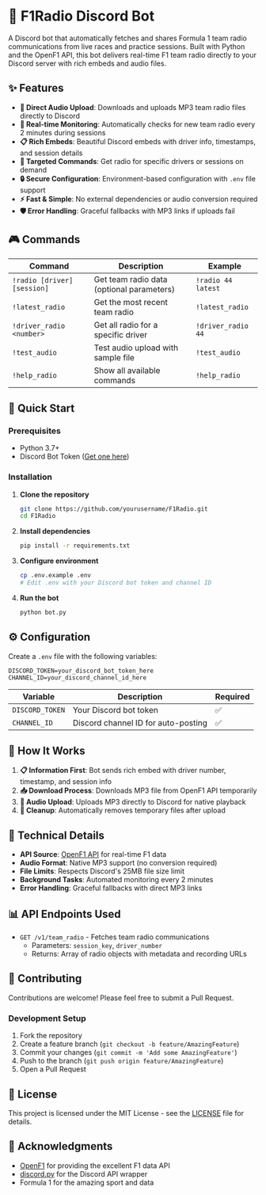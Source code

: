# 🏁 F1Radio Discord Bot

A Discord bot that automatically fetches and shares Formula 1 team radio communications from live races and practice sessions. Built with Python and the OpenF1 API, this bot delivers real-time F1 team radio directly to your Discord server with rich embeds and audio files.

## ✨ Features

- **🎵 Direct Audio Upload**: Downloads and uploads MP3 team radio files directly to Discord
- **📡 Real-time Monitoring**: Automatically checks for new team radio every 2 minutes during sessions
- **📋 Rich Embeds**: Beautiful Discord embeds with driver info, timestamps, and session details
- **🎯 Targeted Commands**: Get radio for specific drivers or sessions on demand
- **🔒 Secure Configuration**: Environment-based configuration with `.env` file support
- **⚡ Fast & Simple**: No external dependencies or audio conversion required
- **🛡️ Error Handling**: Graceful fallbacks with MP3 links if uploads fail

## 🎮 Commands

| Command | Description | Example |
|---------|-------------|---------|
| `!radio [driver] [session]` | Get team radio data (optional parameters) | `!radio 44 latest` |
| `!latest_radio` | Get the most recent team radio | `!latest_radio` |
| `!driver_radio <number>` | Get all radio for a specific driver | `!driver_radio 44` |
| `!test_audio` | Test audio upload with sample file | `!test_audio` |
| `!help_radio` | Show all available commands | `!help_radio` |

## 🚀 Quick Start

### Prerequisites
- Python 3.7+
- Discord Bot Token ([Get one here](https://discord.com/developers/applications))

### Installation

1. **Clone the repository**
   ```bash
   git clone https://github.com/yourusername/F1Radio.git
   cd F1Radio
   ```

2. **Install dependencies**
   ```bash
   pip install -r requirements.txt
   ```

3. **Configure environment**
   ```bash
   cp .env.example .env
   # Edit .env with your Discord bot token and channel ID
   ```

4. **Run the bot**
   ```bash
   python bot.py
   ```

## ⚙️ Configuration

Create a `.env` file with the following variables:

```env
DISCORD_TOKEN=your_discord_bot_token_here
CHANNEL_ID=your_discord_channel_id_here
```

| Variable | Description | Required |
|----------|-------------|----------|
| `DISCORD_TOKEN` | Your Discord bot token | ✅ |
| `CHANNEL_ID` | Discord channel ID for auto-posting | ✅ |

## 📱 How It Works

1. **📋 Information First**: Bot sends rich embed with driver number, timestamp, and session info
2. **📥 Download Process**: Downloads MP3 file from OpenF1 API temporarily
3. **🎵 Audio Upload**: Uploads MP3 directly to Discord for native playback
4. **🧹 Cleanup**: Automatically removes temporary files after upload

## 🔧 Technical Details

- **API Source**: [OpenF1 API](https://openf1.org/) for real-time F1 data
- **Audio Format**: Native MP3 support (no conversion required)
- **File Limits**: Respects Discord's 25MB file size limit
- **Background Tasks**: Automated monitoring every 2 minutes
- **Error Handling**: Graceful fallbacks with direct MP3 links

## 📊 API Endpoints Used

- `GET /v1/team_radio` - Fetches team radio communications
  - Parameters: `session_key`, `driver_number`
  - Returns: Array of radio objects with metadata and recording URLs

## 🤝 Contributing

Contributions are welcome! Please feel free to submit a Pull Request.

### Development Setup

1. Fork the repository
2. Create a feature branch (`git checkout -b feature/AmazingFeature`)
3. Commit your changes (`git commit -m 'Add some AmazingFeature'`)
4. Push to the branch (`git push origin feature/AmazingFeature`)
5. Open a Pull Request

## 📝 License

This project is licensed under the MIT License - see the [LICENSE](LICENSE) file for details.

## 🙏 Acknowledgments

- [OpenF1](https://openf1.org/) for providing the excellent F1 data API
- [discord.py](https://github.com/Rapptz/discord.py) for the Discord API wrapper
- Formula 1 for the amazing sport and data

